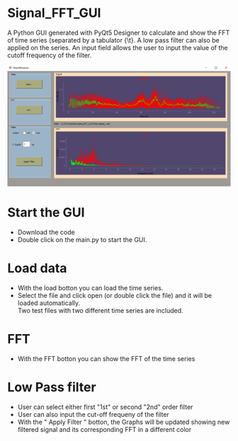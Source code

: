 # Signal_FFT_GUI
A Python GUI generated with PyQt5 Designer to calculate and show the FFT of time series (separated by a tabulator {\t}. 
A low pass filter can also be applied on the series. An input field allows the user to input the value of the cutoff frequency of the filter.

![GitHub Logo](Screenshot.png)


# Start the GUI
- Download the code
- Double click on the main.py to start the GUI. 

# Load data
- With the load botton you can load the time series. 
- Select the file and click open (or double click the file) and it will be loaded automatically.<br />
Two test files with two different time series are included.

# FFT
- With the FFT botton you can show the FFT of the time series

# Low Pass filter
- User can select either first "1st" or second "2nd" order filter 
- User can also input the cut-off frequeny of the filter
- With the " Apply Filter " botton, the Graphs will be updated showing new filtered signal and its corresponding FFT in a different color





